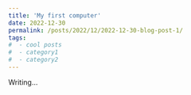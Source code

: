 ```yaml
---
title: 'My first computer'
date: 2022-12-30
permalink: /posts/2022/12/2022-12-30-blog-post-1/
tags:
#  - cool posts
#  - category1
#  - category2
---
```


Writing...


